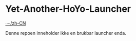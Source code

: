# Yet-Another-HoYo-Launcher

[∙∙∙∙/zh-CN](/Docs/md/i18n/zh-CN/README.md)

Denne repoen inneholder ikke en brukbar launcher enda.
